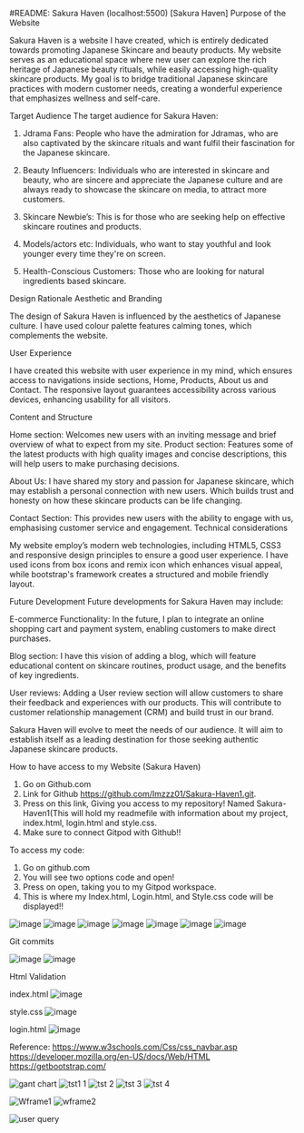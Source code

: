 #README: Sakura Haven
(localhost:5500) [Sakura Haven]
 Purpose of the Website
 
Sakura Haven is a website I have created, which is entirely dedicated towards promoting Japanese Skincare and beauty products. My website serves as an educational space where new user can explore the rich heritage of Japanese beauty rituals, while easily accessing high-quality skincare products. My goal is to bridge traditional Japanese skincare practices with modern customer needs, creating a wonderful experience that emphasizes wellness and self-care.

Target Audience 
The target audience for Sakura Haven:

1. Jdrama Fans: People who have the admiration for Jdramas, who are also captivated by the skincare rituals and want fulfil their fascination for the Japanese skincare.

2. Beauty Influencers: Individuals who are interested in skincare and beauty, who are sincere and appreciate the Japanese culture and are always ready to showcase the skincare on media, to attract more customers.

3. Skincare Newbie’s: This is for those who are seeking help on effective skincare routines and products.

4. Models/actors etc: Individuals, who want to stay youthful and look younger every time they're on screen. 

5. Health-Conscious Customers: Those who are looking for natural ingredients based skincare. 

Design Rationale 
Aesthetic and Branding

The design of Sakura Haven is influenced by the aesthetics of Japanese culture. I have used colour palette features calming tones, which complements the website. 

User Experience

I have created this website with user experience in my mind, which ensures access to navigations inside sections, Home, Products, About us and Contact. The responsive layout guarantees accessibility across various devices, enhancing usability for all visitors.

Content and Structure

Home section: Welcomes new users with an inviting message and brief overview of what to expect from my site.
Product section: Features some of the latest products with high quality images and concise descriptions, this will help users to make purchasing decisions. 

About Us: I have shared my story and passion for Japanese skincare, which may establish a personal connection with new users. Which builds trust and honesty on how these skincare products can be life changing.

Contact Section: This provides new users with the ability to engage with us, emphasising customer service and engagement.
Technical considerations

My website employ’s modern web technologies, including HTML5, CSS3 and responsive design principles to ensure a good user experience. I have used icons from box icons and remix icon which enhances visual appeal, while bootstrap's framework creates a structured and mobile friendly layout.

Future Development 
Future developments for Sakura Haven may include: 

E-commerce Functionality: In the future, I plan to integrate an online shopping cart and payment system, enabling customers to make direct purchases.

Blog section: I have this vision of adding a blog, which will feature educational content on skincare routines, product usage, and the benefits of key ingredients. 

User reviews: Adding a User review section will allow customers to share their feedback and experiences with our products. This will contribute to customer relationship management (CRM) and build trust in our brand. 

Sakura Haven will evolve to meet the needs of our audience. It will aim to establish itself as a leading destination for those seeking authentic Japanese skincare products.

How to have access to my Website (Sakura Haven) 

1. Go on Github.com
2. Link for Github https://github.com/Imzzz01/Sakura-Haven1.git.
3. Press on this link, Giving you access to my repository! Named Sakura-Haven1(This will hold my readmefile with information about my project, index.html, login.html and style.css.
4. Make sure to connect Gitpod with Github!!

To access my code:

1. Go on github.com
2. You will see two options code and open!
3. Press on open, taking you to my Gitpod workspace.
4. This is where my Index.html, Login.html, and Style.css code will be displayed!!

![image](https://github.com/user-attachments/assets/ed9d648a-63d7-43ca-a730-195e22890acc)
![image](https://github.com/user-attachments/assets/0b4065ee-8a79-4781-9a15-c8d220010942)
![image](https://github.com/user-attachments/assets/fac560ee-902c-4ab3-8d54-ddd78b1aa243)
![image](https://github.com/user-attachments/assets/18b3f646-fabc-424a-b557-4896ee3780a7)
![image](https://github.com/user-attachments/assets/34770692-23d3-4358-9429-6f7db38f4feb)
![image](https://github.com/user-attachments/assets/d1fd8bda-3025-4a06-a6fb-0fca394cef66)
![image](https://github.com/user-attachments/assets/2364c05b-b1ef-48e2-b74f-3526b895f3a5)


Git commits

![image](https://github.com/user-attachments/assets/f20b93a7-6a52-4a17-8613-df7b624a9c34)
![image](https://github.com/user-attachments/assets/3a045ab8-a245-48e5-a299-0f3c206b0835)

Html Validation 

index.html
![image](https://github.com/user-attachments/assets/6ed58e58-fb16-4ed7-a2b3-46ae00dcced1)

style.css
![image](https://github.com/user-attachments/assets/f750fbef-73d0-4e78-905c-54756966899e)


login.html
![image](https://github.com/user-attachments/assets/498aa890-e58b-454f-8c18-f266f39d7b33)

Reference:
https://www.w3schools.com/Css/css_navbar.asp
https://developer.mozilla.org/en-US/docs/Web/HTML
https://getbootstrap.com/


![gant chart](https://github.com/user-attachments/assets/c091b564-73de-4e9c-9b69-dbb19edf01e8)
![tst1 1](https://github.com/user-attachments/assets/f78ea2c5-87ec-492a-b3e3-7feef5a4d67f)
![tst 2](https://github.com/user-attachments/assets/d6b8b89a-85f1-40b1-b46f-9d8c7df160a1)
![tst 3](https://github.com/user-attachments/assets/f6992ec6-a192-46b0-a8b0-9b7f2258218c)
![tst 4](https://github.com/user-attachments/assets/ba062123-bdef-43d0-83c0-57624af8255f)


![Wframe1](https://github.com/user-attachments/assets/5c547e91-c345-4260-8b29-8743239946aa)
![wframe2](https://github.com/user-attachments/assets/b9c1244f-1bbf-4e95-afdb-12dff8c66055)

![user query](https://github.com/user-attachments/assets/5495cf40-5a67-45c7-9619-cb92c5da3282)

